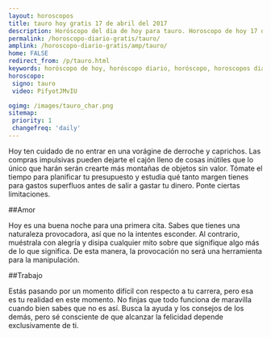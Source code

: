 ```yaml
---
layout: horoscopos
title: tauro hoy gratis 17 de abril del 2017 
description: Horóscopo del dia de hoy para tauro. Horoscopo de hoy 17 de abril del 2017. Las predicciones de amor, trabajo, vida personal gratis.
permalink: /horoscopo-diario-gratis/tauro/
amplink: /horoscopo-diario-gratis/amp/tauro/
home: FALSE
redirect_from: /p/tauro.html
keywords: horóscopo de hoy, horóscopo diario, horóscopo, horoscopos diarios gratis del dia de hoy, horóscopo diario gratis,horóscopo 2017, horóscopo esperanza gracia, horoscopo tauro hoy, horoscop, horóscopos gratis, horoscopo tauro, horoscopo tauro 2017, Tarot, Astrologia, Zodíaco, tauro, horoscopo gratis
horoscopo:
 signo: tauro
 video: PifyotJMvIU

ogimg: /images/tauro_char.png
sitemap:
 priority: 1
 changefreq: 'daily'
---
```



Hoy ten cuidado de no entrar en una vorágine de derroche y caprichos. Las compras impulsivas pueden dejarte el cajón lleno de cosas inútiles que lo único que harán serán crearte más montañas de objetos sin valor. Tómate el tiempo para planificar tu presupuesto y estudia qué tanto margen tienes para gastos superfluos antes de salir a gastar tu dinero. Ponte ciertas limitaciones.

##Amor

Hoy es una buena noche para una primera cita. Sabes que tienes una naturaleza provocadora, así que no la intentes esconder. Al contrario, muéstrala con alegría y disipa cualquier mito sobre que signifique algo más de lo que significa. De esta manera, la provocación no será una herramienta para la manipulación.

##Trabajo

Estás pasando por un momento difícil con respecto a tu carrera, pero esa es tu realidad en este momento. No finjas que todo funciona de maravilla cuando bien sabes que no es así. Busca la ayuda y los consejos de los demás, pero sé consciente de que alcanzar la felicidad depende exclusivamente de ti.